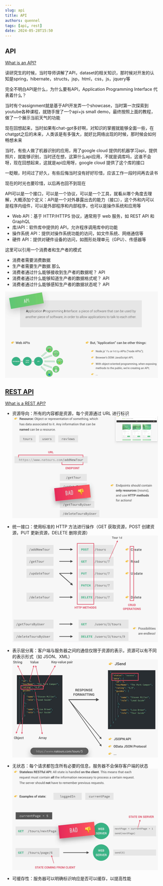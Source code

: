 ```yaml
---
slug: api
title: API
authors: quennel
tags: [api, rest]
date: 2024-05-28T15:50
---
```



## API
[What is an API?](https://www.redhat.com/en/topics/api/what-are-application-programming-interfaces)

读研究生的时候，当时导师讲解了API，dataset的相关知识，那时候对开发的认知是spring，hibernate，structs，jsp，html，css，js，jquery等

完全不明白API是什么，为什么要有API，Application Programming Interface 代表着什么？

当时有个assignment就是基于API开发弄一个showcase，当时第一次探索到youtube各种课程，就随手搜了一个api+js small demo，最终按照上面的教程，做了一个展示当前天气的功能

现在回想起来，当时如果有chat-gpt多好啊，对知识的掌握就能够全面一些，在chatgpt之后的未来，人类该是有多强大，就好比网络出现的时候，那时候会如何畅想未来

当时，有些人做了机器识别的应用，用了google cloud 提供的机器学习api，提供照片，就能够识别，当时还在想，这算什么api应用，不就是调库吗，这谁不会呀，现在回想起来，这就是api应用呀，google cloud 提供了这个库的接口

一眨眼，时间过了好久，有些后悔当时没有好好珍惜，应该工作一段时间再去读书

现在的时光也要珍惜，以后再也回不到现在

API可以是一个接口，可以是一个协议，可以是一个工具，就看从哪个角度去理解，大概添加个定义：API是一个对外暴露出去的能力（接口），这个外和内可以是程序内组件，可以是外部程序和内部程序，也可以是操作系统和应用等

- Web API：基于 HTTP/HTTPS 协议，通常用于 web 服务，如 REST API 和 GraphQL
- 库/API：软件库中提供的 API，允许程序调用库中的功能
- 操作系统 API：提供对操作系统功能的访问，如文件系统、网络通信等
- 硬件 API：提供对硬件设备的访问，如图形处理单元（GPU）、传感器等

这里可以引用一个消费者和生产者的模式
- 消费者需要消费数据
- 生产者需要生产数据
那么
- 消费者通过什么能够接收到生产者的数据呢？ API 
- 消费者通过什么能够知道生产者的数据格式呢？ API
- 消费者通过什么能够感知生产者的数据状态呢？ API


![img.png](img.png)

## [REST API](https://restfulapi.net/)
[What is a REST API?](https://www.redhat.com/en/topics/api/what-is-a-rest-api)



- 资源导向：所有的内容都是资源，每个资源通过 URL 进行标识
![img_1.png](img_1.png)

- 统一接口：使用标准的 HTTP 方法进行操作（GET 获取资源，POST 创建资源，PUT 更新资源，DELETE 删除资源）
![img_2.png](img_2.png)

- 表示层分离：客户端与服务器之间的通信仅限于资源的表示，资源可以有不同的表示形式（如 JSON、XML）
![img_3.png](img_3.png)

- 无状态：每个请求都包含所有必要的信息，服务器不会保存客户端的状态
![img_4.png](img_4.png)

- 可缓存性：服务器可以明确标识响应是否可以缓存，以提高性能


